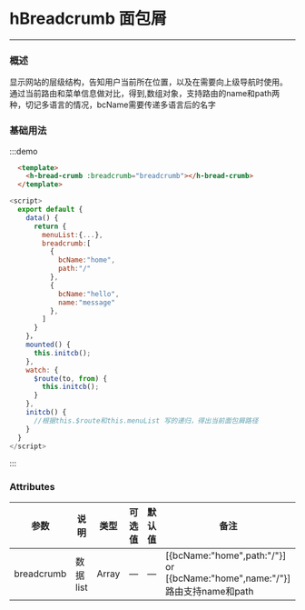 # hBreadcrumb 面包屑 

----
### 概述

显示网站的层级结构，告知用户当前所在位置，以及在需要向上级导航时使用。
通过当前路由和菜单信息做对比，得到,数组对象，支持路由的name和path两种，切记多语言的情况，bcName需要传递多语言后的名字

### 基础用法

<div class="demo-block">
  <h-bread-crumb :breadcrumb="breadcrumb"></h-bread-crumb>
</div>

<script>
export default {
  data () {
    return {
      breadcrumb:
      [
        {
          bcName:"home",
          path:"/"
        },
        {
          bcName:"hello",
          name:"message"
        },
      ]
    }
  },
}
</script>
<style lang="less" scoped>
</style>

:::demo 
```html
  <template>
    <h-bread-crumb :breadcrumb="breadcrumb"></h-bread-crumb>
  </template>
```
```js
<script>
  export default {
    data() {
      return {
        menuList:{...},
        breadcrumb:[
          {
            bcName:"home",
            path:"/"
          },
          {
            bcName:"hello",
            name:"message"
          },
        ]
      }
    }，
    mounted() {
      this.initcb();
    },
    watch: {
      $route(to, from) {
        this.initcb();
      }
    },
    initcb() {
      //根据this.$route和this.menuList 写的递归，得出当前面包屑路径
    }
  }
</script>
```
:::

### Attributes

| 参数        | 说明          | 类型      | 可选值                           | 默认值  |  备注 |
|----------  |-------------- |---------- |--------------------------------  |-------- | --|
| breadcrumb | 数据list | Array | — | — | [{bcName:"home",path:"/"}] or [{bcName:"home",name:"/"}] 路由支持name和path


